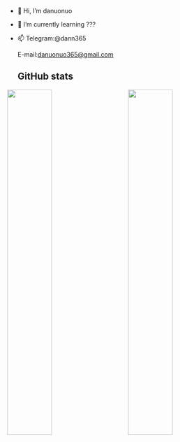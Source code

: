 - 👋 Hi, I’m danuonuo
- 🌱 I’m currently learning ???
- 📫 Telegram:@dann365

     E-mail:danuonuo365@gmail.com
     
   ## GitHub stats

<a href="https://github.com/danuonuo">
  <div>
    <img src="https://github-readme-stats.vercel.app/api?username=danuonuo" align="left" width="45%"/>
    <img src="https://github-readme-streak-stats.herokuapp.com/?user=danuonuo" align="right" width="45%"/>
  </div>
</a>


